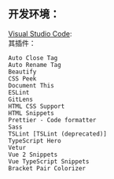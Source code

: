## 开发环境：  
[Visual Studio Code](https://code.visualstudio.com/):  
其插件：  
```
Auto Close Tag  
Auto Rename Tag  
Beautify  
CSS Peek  
Document This  
ESLint  
GitLens
HTML CSS Support  
HTML Snippets  
Prettier - Code formatter  
Sass  
TSLint [TSLint (deprecated)]  
TypeScript Hero  
Vetur  
Vue 2 Snippets  
Vue TypeScript Snippets  
Bracket Pair Colorizer  
```
